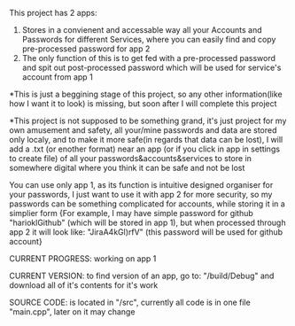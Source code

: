 This project has 2 apps:
   1) Stores in a convienent and accessable way all your Accounts and Passwords for different Services, where you can easily find and copy pre-processed password for app 2
   2) The only function of this is to get fed with a pre-processed password and spit out post-processed password which will be used for service's account from app 1

*This is just a beggining stage of this project, so any other information(like how I want it to look) is missing, but soon after I will complete this project

*This project is not supposed to be something grand, it's just project for my own amusement and safety, all your/mine passwords and data are stored only localy, and to make it more safe(in regards that data can be lost), I will add a .txt (or enother format) near an app (or if you click in app in settings to create file) of all your passwords&accounts&services to store in somewhere digital where you think it can be safe and not be lost 

You can use only app 1, as its function is intuitive designed organiser for your passwords, I just want to use it with app 2 for more security, so my passwords can be something complicated for accounts, while storing it in a simplier form 
{For example, I may have simple password for github "harioklGithub" (which will be stored in app 1), but when processed through app 2 it will look like: "JiraA4kGl)rfV" (this password will be used for github account}

CURRENT PROGRESS: working on app 1

CURRENT VERSION: to find version of an app, go to: "/build/Debug" and download all of it's contents for it's work

SOURCE CODE: is located in "/src", currently all code is in one file "main.cpp", later on it may change

